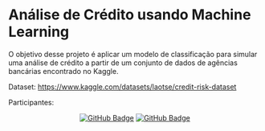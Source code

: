 # Análise de Crédito usando Machine Learning

O objetivo desse projeto é aplicar um modelo de classificação para simular uma análise de crédito a partir de um conjunto de dados de agências bancárias encontrado no Kaggle.

Dataset: https://www.kaggle.com/datasets/laotse/credit-risk-dataset

Participantes:

<div align="center">

  <a href="https://github.com/mariaraquelbarbosa">[![GitHub Badge](https://img.shields.io/badge/Maria_Raquel-100000?style=for-the-badge&logo=GitHub&logoColor=white)](https://github.com/mariaraquelbarbosa)</a>
  <a href="https://github.com/CarlosSilva8">[![GitHub Badge](https://img.shields.io/badge/Carlos_Silva-100000?style=for-the-badge&logo=GitHub&logoColor=white)](https://github.com/CarlosSilva8)

</div>

